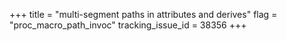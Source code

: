 +++
title = "multi-segment paths in attributes and derives"
flag = "proc_macro_path_invoc"
tracking_issue_id = 38356
+++
